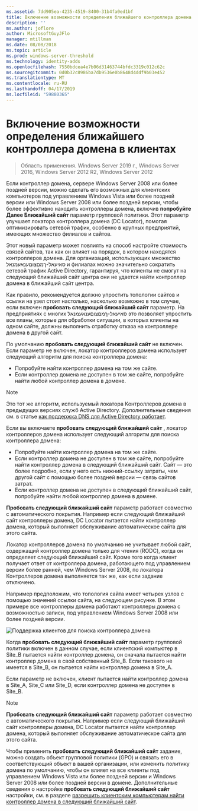 ```yaml
---
ms.assetid: 7dd905ea-4235-4519-8400-31b4fa0ed1bf
title: Включение возможности определения ближайшего контроллера домена в клиентах
description: ''
ms.author: joflore
author: MicrosoftGuyJFlo
manager: mtillman
ms.date: 08/08/2018
ms.topic: article
ms.prod: windows-server-threshold
ms.technology: identity-adds
ms.openlocfilehash: 7550bdcea4e7b06d31463744bfdc3319c012c62c
ms.sourcegitcommit: 0d0b32c8986ba7db9536e0b8648d4ddf9b03e452
ms.translationtype: MT
ms.contentlocale: ru-RU
ms.lasthandoff: 04/17/2019
ms.locfileid: "59880365"
---
```

# <a name="enabling-clients-to-locate-the-next-closest-domain-controller"></a>Включение возможности определения ближайшего контроллера домена в клиентах

>Область применения. Windows Server 2019 г., Windows Server 2016, Windows Server 2012 R2, Windows Server 2012

Если контроллер домена, сервере Windows Server 2008 или более поздней версии, можно сделать его возможных для клиентских компьютеров под управлением Windows Vista или более поздней версии или Windows Server 2008 или более поздней версии, чтобы более эффективно находить контроллеры домена, включив **попробуйте Далее Ближайший сайт** параметр групповой политики. Этот параметр улучшает локатора контроллера домена (DC Locator), помогая оптимизировать сетевой трафик, особенно в крупных предприятий, имеющих множество филиалов и сайтов.

Этот новый параметр может повлиять на способ настройте стоимость связей сайтов, так как он влияет на порядок, в котором находятся контроллеров домена. Для организаций, использующих множество סאיעאל-ךמםצוםענאעמנאל и филиалах можно значительно сократить сетевой трафик Active Directory, гарантируя, что клиенты не смогут на следующий ближайший сайт центра они не удается найти контроллер домена в ближайший сайт центра.

Как правило, рекомендуется должно упростить топологии сайтов и ссылки на узел стоит настолько, насколько возможно в том случае, если включен **пробовать следующий ближайший сайт** параметр. На предприятиях с многих סאיעאל-ךמםצוםענאעמנאל это позволяет упростить все планы, которые для обработки ситуации, в которых клиенты на одном сайте, должны выполнить отработку отказа на контроллере домена в другой сайт.

По умолчанию **пробовать следующий ближайший сайт** не включен. Если параметр не включен, локатор контроллеров домена использует следующий алгоритм для поиска контроллера домена:

- Попробуйте найти контроллер домена на том же сайте.
- Если контроллер домена не доступен в том же сайте, попробуйте найти любой контроллер домена в домене.

> [!NOTE]
> Это тот же алгоритм, используемый локатора Контроллеров домена в предыдущих версиях служб Active Directory. Дополнительные сведения см. в статье [как поддержка DNS для Active Directory работает](https://go.microsoft.com/fwlink/?LinkId=108587).

Если вы включаете **пробовать следующий ближайший сайт** , локатор контроллеров домена использует следующий алгоритм для поиска контроллера домена:

- Попробуйте найти контроллер домена на том же сайте.
- Если контроллер домена не доступен в том же сайте, попробуйте найти контроллер домена в следующий ближайший сайт. Сайт — это более подробно, если у него есть нижний-ссылку затраты, чем другой сайт с помощью более поздней версии — связь сайтов затрат.
- Если контроллер домена не доступен в следующий ближайший сайт, попробуйте найти любой контроллер домена в домене.

**Пробовать следующий ближайший сайт** параметр работает совместно с автоматического покрытия. Например если следующий ближайший сайт контроллеры домена, DC Locator пытается найти контроллер домена, который выполняет обслуживание автоматическое сайта для этого сайта.

Локатор контроллеров домена по умолчанию не учитывает любой сайт, содержащий контроллер домена только для чтения (RODC), когда он определяет следующий ближайший сайт. Кроме того когда клиент получает ответ от контроллера домена, работающего под управлением версии более ранней, чем Windows Server 2008, по локатора Контроллеров домена выполняется так же, как если задание отключено.

Например предположим, что топология сайта имеет четырех узлов с помощью значений ссылки сайта, на следующем рисунке. В этом примере все контроллеры домена работают контроллеры домена с возможностью записи, под управлением Windows Server 2008 или более поздней версии.

![Поддержка клиентов для поиска контроллера домена](media/Enabling-Clients-to-Locate-the-Next-Closest-Domain-Controller/beff4087-fb2a-463b-96ac-d440a9e29b75.gif)

Когда **пробовать следующий ближайший сайт** параметр групповой политики включен в данном случае, если клиентский компьютер в Site_B пытается найти контроллер домена, он сначала пытается найти контроллер домена в свой собственный Site_B. Если такового не имеется в Site_B, он пытается найти контроллер домена в Site_A.

Если параметр не включен, клиент пытается найти контроллер домена в Site_A, Site_C или Site_D, если контроллер домена не доступен в Site_B.

> [!NOTE]
> **Пробовать следующий ближайший сайт** параметр работает совместно с автоматического покрытия. Например если следующий ближайший сайт контроллеры домена, DC Locator пытается найти контроллер домена, который выполняет обслуживание автоматическое сайта для этого сайта.

Чтобы применить **пробовать следующий ближайший сайт** задание, можно создать объект групповой политики (GPO) и связать его в соответствующий объект в вашей организации, или изменить политику домена по умолчанию, чтобы он влияет на все клиенты под управлением Windows Vista или более поздней версии и Windows Server 2008 или более поздней версии в домене. Дополнительные сведения о настройке **пробовать следующий ближайший сайт** настройки, см. в разделе [разрешить клиентским компьютерам найти контроллер домена в следующий ближайший сайт](https://technet.microsoft.com/library/cc772592.aspx).
